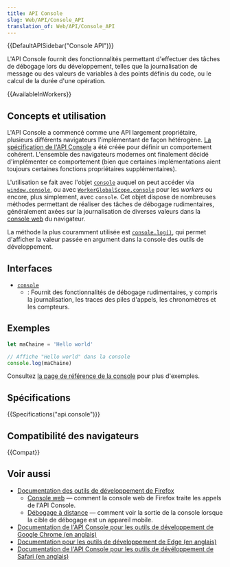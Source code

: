 ```yaml
---
title: API Console
slug: Web/API/Console_API
translation_of: Web/API/Console_API
---
```


{{DefaultAPISidebar("Console API")}}

L'API Console fournit des fonctionnalités permettant d'effectuer des tâches de débogage lors du développement, telles que la journalisation de message ou des valeurs de variables à des points définis du code, ou le calcul de la durée d'une opération.

{{AvailableInWorkers}}

## Concepts et utilisation

L'API Console a commencé comme une API largement propriétaire, plusieurs différents navigateurs l'implémentant de façon hétérogène. [La spécification de l'API Console](https://console.spec.whatwg.org/) a été créée pour définir un comportement cohérent. L'ensemble des navigateurs modernes ont finalement décidé d'implémenter ce comportement (bien que certaines implémentations aient toujours certaines fonctions propriétaires supplémentaires).

L'utilisation se fait avec l'objet [`console`](/fr/docs/Web/API/Console) auquel on peut accéder via [`window.console`](/fr/docs/Web/API/Window/console), ou avec [`WorkerGlobalScope.console`](/fr/docs/Web/API/WorkerGlobalScope/console) pour les <i lang="en">workers</i> ou encore, plus simplement, avec `console`. Cet objet dispose de nombreuses méthodes permettant de réaliser des tâches de débogage rudimentaires, généralement axées sur la journalisation de diverses valeurs dans la [console web](/fr/docs/Tools/Web_Console) du navigateur.

La méthode la plus couramment utilisée est [`console.log()`](/fr/docs/Web/API/Console/log), qui permet d'afficher la valeur passée en argument dans la console des outils de développement.

## Interfaces

- [`console`](/fr/docs/Web/API/Console)
  - : Fournit des fonctionnalités de débogage rudimentaires, y compris la journalisation, les traces des piles d'appels, les chronomètres et les compteurs.

## Exemples

```js
let maChaine = 'Hello world'

// Affiche "Hello world" dans la console
console.log(maChaine)
```

Consultez [la page de référence de la console](/fr/docs/Web/API/Console#exemples_dutilisation) pour plus d'exemples.

## Spécifications

{{Specifications("api.console")}}

## Compatibilité des navigateurs

{{Compat}}

## Voir aussi

- [Documentation des outils de développement de Firefox](/fr/docs/Tools)
  - [Console web](/fr/docs/Tools/Web_Console) — comment la console web de Firefox traite les appels de l'API Console.
  - [Débogage à distance](/fr/docs/Tools/Remote_Debugging) — comment voir la sortie de la console lorsque la cible de débogage est un appareil mobile.
- [Documentation de l'API Console pour les outils de développement de Google Chrome (en anglais)](https://developer.chrome.com/docs/devtools/console/api/)
- [Documentation pour les outils de développement de Edge (en anglais)](https://docs.microsoft.com/en-us/microsoft-edge/devtools-guide-chromium/console/api)
- [Documentation de l'API Console pour les outils de dévéloppement de Safari (en anglais)](https://webkit.org/web-inspector/console-object-api/)
